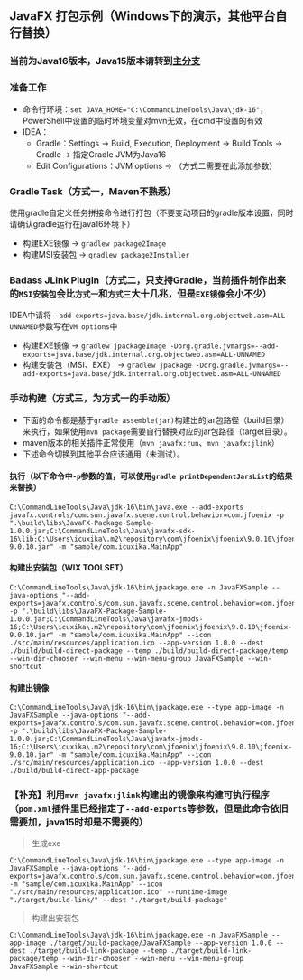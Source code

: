 JavaFX 打包示例（Windows下的演示，其他平台自行替换）
------------------------------------------------------------

### 当前为Java16版本，Java15版本请转到[主分支](https://github.com/icuxika/JavaFX-Package-Sample/tree/master)

### 准备工作

- 命令行环境：```set JAVA_HOME="C:\CommandLineTools\Java\jdk-16"```，PowerShell中设置的临时环境变量对mvn无效，在cmd中设置的有效
- IDEA：
    - Gradle：Settings -> Build, Execution, Deployment -> Build Tools -> Gradle -> 指定Gradle JVM为Java16
    - Edit Configurations：JVM options -> （方式二需要在此添加参数）

### Gradle Task（方式一，Maven不熟悉）

使用gradle自定义任务拼接命令进行打包（不要变动项目的gradle版本设置，同时请确认gradle运行在java16环境下）

- 构建EXE镜像 -> ```gradlew package2Image```
- 构建MSI安装包 -> ```gradlew package2Installer```

### Badass JLink Plugin（方式二，只支持Gradle，当前插件制作出来的`MSI安装包`会比`方式一`和`方式三`大十几兆，但是`EXE镜像`会小不少）

IDEA中请将`--add-exports=java.base/jdk.internal.org.objectweb.asm=ALL-UNNAMED`参数写在`VM options`中

- 构建EXE镜像
  -> ```gradlew jpackageImage -Dorg.gradle.jvmargs=--add-exports=java.base/jdk.internal.org.objectweb.asm=ALL-UNNAMED```
- 构建安装包（MSI、EXE）
  -> ```gradlew jpackage -Dorg.gradle.jvmargs=--add-exports=java.base/jdk.internal.org.objectweb.asm=ALL-UNNAMED```

### 手动构建（方式三，为方式一的手动版）

- 下面的命令都是基于`gradle assemble(jar)`构建出的jar包路径（build目录）来执行，如果使用`mvn package`需要自行替换对应的jar包路径（target目录）。
- maven版本的相关插件正常使用（`mvn javafx:run`、`mvn javafx:jlink`）
- 下述命令切换到其他平台应该通用（未测试）。

#### 执行（以下命令中`-p`参数的值，可以使用```gradle printDependentJarsList```的结果来替换）

```
C:\CommandLineTools\Java\jdk-16\bin\java.exe --add-exports javafx.controls/com.sun.javafx.scene.control.behavior=com.jfoenix -p ".\build\libs\JavaFX-Package-Sample-1.0.0.jar;C:\CommandLineTools\Java\javafx-sdk-16\lib;C:\Users\icuxika\.m2\repository\com\jfoenix\jfoenix\9.0.10\jfoenix-9.0.10.jar" -m "sample/com.icuxika.MainApp"
```

#### 构建出安装包（WIX TOOLSET）

```
C:\CommandLineTools\Java\jdk-16\bin\jpackage.exe -n JavaFXSample --java-options "--add-exports=javafx.controls/com.sun.javafx.scene.control.behavior=com.jfoenix" -p ".\build\libs\JavaFX-Package-Sample-1.0.0.jar;C:\CommandLineTools\Java\javafx-jmods-16;C:\Users\icuxika\.m2\repository\com\jfoenix\jfoenix\9.0.10\jfoenix-9.0.10.jar" -m "sample/com.icuxika.MainApp" --icon ./src/main/resources/application.ico --app-version 1.0.0 --dest ./build/build-direct-package --temp ./build/build-direct-package/temp --win-dir-chooser --win-menu --win-menu-group JavaFXSample --win-shortcut
```

#### 构建出镜像

```
C:\CommandLineTools\Java\jdk-16\bin\jpackage.exe --type app-image -n JavaFXSample --java-options "--add-exports=javafx.controls/com.sun.javafx.scene.control.behavior=com.jfoenix" -p ".\build\libs\JavaFX-Package-Sample-1.0.0.jar;C:\CommandLineTools\Java\javafx-jmods-16;C:\Users\icuxika\.m2\repository\com\jfoenix\jfoenix\9.0.10\jfoenix-9.0.10.jar" -m "sample/com.icuxika.MainApp" --icon ./src/main/resources/application.ico --app-version 1.0.0 --dest ./build/build-direct-app-package
```

### 【补充】利用`mvn javafx:jlink`构建出的镜像来构建可执行程序（`pom.xml`插件里已经指定了`--add-exports`等参数，但是此命令依旧需要加，java15时却是不需要的）

> 生成exe

```
C:\CommandLineTools\Java\jdk-16\bin\jpackage.exe --type app-image -n JavaFXSample --java-options "--add-exports=javafx.controls/com.sun.javafx.scene.control.behavior=com.jfoenix" -m "sample/com.icuxika.MainApp" --icon "./src/main/resources/application.ico" --runtime-image "./target/build-link/" --dest "./target/build-package"
```

> 构建出安装包

```
C:\CommandLineTools\Java\jdk-16\bin\jpackage.exe -n JavaFXSample --app-image ./target/build-package/JavaFXSample --app-version 1.0.0 --dest ./target/build-link-package --temp ./target/build-link-package/temp --win-dir-chooser --win-menu --win-menu-group JavaFXSample --win-shortcut
```


